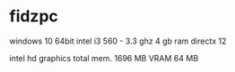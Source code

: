# fidzpc

windows 10 64bit
intel i3 560 - 3.3 ghz
4 gb ram
directx 12

intel hd graphics
total mem. 1696 MB
VRAM 64 MB
